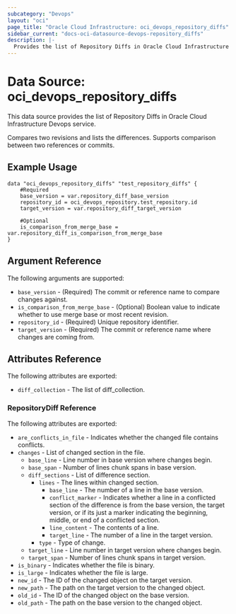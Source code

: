 ```yaml
---
subcategory: "Devops"
layout: "oci"
page_title: "Oracle Cloud Infrastructure: oci_devops_repository_diffs"
sidebar_current: "docs-oci-datasource-devops-repository_diffs"
description: |-
  Provides the list of Repository Diffs in Oracle Cloud Infrastructure Devops service
---
```


# Data Source: oci_devops_repository_diffs
This data source provides the list of Repository Diffs in Oracle Cloud Infrastructure Devops service.

Compares two revisions and lists the differences. Supports comparison between two references or commits.


## Example Usage

```hcl
data "oci_devops_repository_diffs" "test_repository_diffs" {
	#Required
	base_version = var.repository_diff_base_version
	repository_id = oci_devops_repository.test_repository.id
	target_version = var.repository_diff_target_version

	#Optional
	is_comparison_from_merge_base = var.repository_diff_is_comparison_from_merge_base
}
```

## Argument Reference

The following arguments are supported:

* `base_version` - (Required) The commit or reference name to compare changes against.
* `is_comparison_from_merge_base` - (Optional) Boolean value to indicate whether to use merge base or most recent revision.
* `repository_id` - (Required) Unique repository identifier.
* `target_version` - (Required) The commit or reference name where changes are coming from.


## Attributes Reference

The following attributes are exported:

* `diff_collection` - The list of diff_collection.

### RepositoryDiff Reference

The following attributes are exported:

* `are_conflicts_in_file` - Indicates whether the changed file contains conflicts.
* `changes` - List of changed section in the file.
	* `base_line` - Line number in base version where changes begin.
	* `base_span` - Number of lines chunk spans in base version.
	* `diff_sections` - List of difference section.
		* `lines` - The lines within changed section.
			* `base_line` - The number of a line in the base version.
			* `conflict_marker` - Indicates whether a line in a conflicted section of the difference is from the base version, the target version, or if its just a marker indicating the beginning, middle, or end of a conflicted section.
			* `line_content` - The contents of a line.
			* `target_line` - The number of a line in the target version.
		* `type` - Type of change.
	* `target_line` - Line number in target version where changes begin.
	* `target_span` - Number of lines chunk spans in target version.
* `is_binary` - Indicates whether the file is binary.
* `is_large` - Indicates whether the file is large.
* `new_id` - The ID of the changed object on the target version.
* `new_path` - The path on the target version to the changed object.
* `old_id` - The ID of the changed object on the base version.
* `old_path` - The path on the base version to the changed object.

